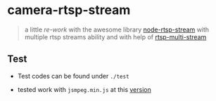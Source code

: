 # camera-rtsp-stream

> a little *re-work* with the awesome library [node-rtsp-stream](https://github.com/kyriesent/node-rtsp-stream) with
> multiple rtsp streams ability and with help of [rtsp-multi-stream](https://github.com/Emeryao/rtsp-multi-stream)

## Test

* Test codes can be found under `./test`

* tested work with `jsmpeg.min.js` at
  this [version](https://github.com/phoboslab/jsmpeg/blob/c5fabf047f1161bcec51bca68ca7c32d377753d8/jsmpeg.min.js)

